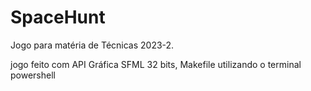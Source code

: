 # SpaceHunt
 Jogo para matéria de Técnicas 2023-2.

 jogo feito com API Gráfica SFML 32 bits, Makefile utilizando o terminal powershell
